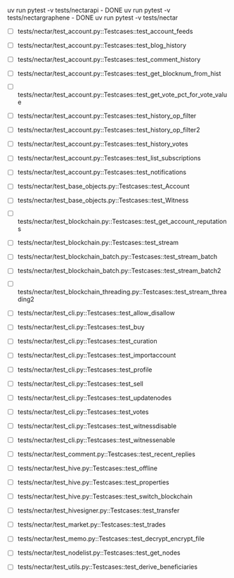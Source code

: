 uv run pytest -v tests/nectarapi - DONE
uv run pytest -v tests/nectargraphene - DONE
uv run pytest -v tests/nectar

- [ ] tests/nectar/test_account.py::Testcases::test_account_feeds
- [ ] tests/nectar/test_account.py::Testcases::test_blog_history
- [ ] tests/nectar/test_account.py::Testcases::test_comment_history
- [ ] tests/nectar/test_account.py::Testcases::test_get_blocknum_from_hist
- [ ] tests/nectar/test_account.py::Testcases::test_get_vote_pct_for_vote_value
- [ ] tests/nectar/test_account.py::Testcases::test_history_op_filter
- [ ] tests/nectar/test_account.py::Testcases::test_history_op_filter2
- [ ] tests/nectar/test_account.py::Testcases::test_history_votes
- [ ] tests/nectar/test_account.py::Testcases::test_list_subscriptions
- [ ] tests/nectar/test_account.py::Testcases::test_notifications
- [ ] tests/nectar/test_base_objects.py::Testcases::test_Account
- [ ] tests/nectar/test_base_objects.py::Testcases::test_Witness
- [ ] tests/nectar/test_blockchain.py::Testcases::test_get_account_reputations
- [ ] tests/nectar/test_blockchain.py::Testcases::test_stream
- [ ] tests/nectar/test_blockchain_batch.py::Testcases::test_stream_batch
- [ ] tests/nectar/test_blockchain_batch.py::Testcases::test_stream_batch2
- [ ] tests/nectar/test_blockchain_threading.py::Testcases::test_stream_threading2
- [ ] tests/nectar/test_cli.py::Testcases::test_allow_disallow
- [ ] tests/nectar/test_cli.py::Testcases::test_buy
- [ ] tests/nectar/test_cli.py::Testcases::test_curation
- [ ] tests/nectar/test_cli.py::Testcases::test_importaccount
- [ ] tests/nectar/test_cli.py::Testcases::test_profile
- [ ] tests/nectar/test_cli.py::Testcases::test_sell
- [ ] tests/nectar/test_cli.py::Testcases::test_updatenodes
- [ ] tests/nectar/test_cli.py::Testcases::test_votes
- [ ] tests/nectar/test_cli.py::Testcases::test_witnessdisable
- [ ] tests/nectar/test_cli.py::Testcases::test_witnessenable
- [ ] tests/nectar/test_comment.py::Testcases::test_recent_replies
- [ ] tests/nectar/test_hive.py::Testcases::test_offline
- [ ] tests/nectar/test_hive.py::Testcases::test_properties
- [ ] tests/nectar/test_hive.py::Testcases::test_switch_blockchain
- [ ] tests/nectar/test_hivesigner.py::Testcases::test_transfer
- [ ] tests/nectar/test_market.py::Testcases::test_trades
- [ ] tests/nectar/test_memo.py::Testcases::test_decrypt_encrypt_file
- [ ] tests/nectar/test_nodelist.py::Testcases::test_get_nodes
- [ ] tests/nectar/test_utils.py::Testcases::test_derive_beneficiaries

